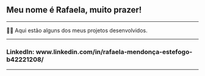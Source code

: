 <h2>Meu nome é Rafaela, muito prazer!</h2>
<hr></hr>
<p>
👩‍💻 Aqui estão alguns dos meus projetos desenvolvidos.
</p>


<hr></hr>
<h3>LinkedIn: www.linkedin.com/in/rafaela-mendonça-estefogo-b42221208/</h3>
<hr></hr>
